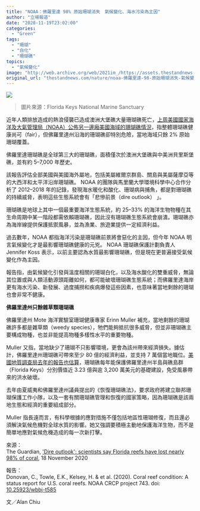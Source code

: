 ```yaml
---
title: "NOAA：佛羅里達 98% 原始珊瑚消失　氣候變化、海水污染為主因"
author: "立場報道"
date: "2020-11-19T23:02:00"
categories:
  - "Green"
tags:
  - "珊瑚"
  - "白化"
  - "珊瑚礁"
topics:
  - "氣候變化"
image: "http://web.archive.org/web/2021im_/https://assets.thestandnews.com/media/photos/Screenshot202020-11-1920at2010.58.5420PM_NvSO5_tyYeGWX.png"
original_url: "thestandnews.com/nature/noaa-佛羅里達-98-原始珊瑚消失-氣候變化-海水污染為主因"
---
```

![](http://web.archive.org/web/2021im_/https://assets.thestandnews.com/media/photos/Screenshot202020-11-1920at2010.58.5420PM_NvSO5_tyYeGWX.png)
> 圖片來源：Florida Keys National Marine Sanctuary

近年人類排放造成的熱浪侵襲已造成澳洲大堡礁大量珊瑚礁死亡，[上周美國國家海洋及大氣管理局（NOAA）公佈另一邊廂美國海域的珊瑚礁情況](http://web.archive.org/web/20211229132629/https://repository.library.noaa.gov/view/noaa/27295)，指整體珊瑚礁健康尚可（fair），但佛羅里達州沿海的珊瑚礁卻特別危險，當地海域只餘 2% 原始珊瑚覆蓋。

佛羅里達珊瑚礁是全球第三大的珊瑚礁，面積僅次於澳洲大堡礁與中美洲貝里斯堡礁，並有約 5–7,000 年歷史。

該報告評估全部美國與美國海外屬地，包括美屬維爾京群島、關島與美屬薩摩亞等的大西洋和太平洋沿岸珊瑚礁。 NOAA 的團隊與馬里蘭大學環境科學中心合作分析了 2012–2018 年的記錄，發現海水暖化和酸化、珊瑚病與捕魚，都是對珊瑚礁的持續威脅，表明這些生態系統會有「悲慘前景（dire outlook） 」。

珊瑚礁是地球上其中一個最重要海洋生態系統，約 25–33% 的海洋生物物種在其生命周期中某一階段都需依賴珊瑚礁，因此沒有珊瑚礁生態系統會崩潰。珊瑚礁亦為海岸線提供保護抵禦風暴，並為漁業、旅遊業提供一定經濟利益。

過去數年，NOAA 都指海洋污染是珊瑚礁前景將會惡化的主因，但今年 NOAA 明言氣候變化才是最影響珊瑚礁健康的元兇。 NOAA 珊瑚礁保護計劃負責人 Jennifer Koss 表示，以前主要認為水質最影響珊瑚礁，但是現在更普遍接受氣候變化作為主因。

報告指，由氣候變化引發與溫度相關的珊瑚白化，以及海水酸化的雙重威脅，無論其位置或與人類活動源頭距離如何，都可能破壞珊瑚礁生態系統；而佛羅里達海岸更有海水污染、新發展、過度捕撈和疾病爆發這些因素，也意味著當地剩餘的珊瑚也會非常不健康。

**佛羅里達州只餘雜草類珊瑚礁**

佛羅里達州 Mote 海洋實驗室珊瑚健康專家 Erinn Muller 補充，當地剩餘的珊瑚礁許多都是雜草類（weedy species），牠們能夠抵抗很多威脅，但並非珊瑚礁主要構成物種，也並非能提高物種多樣性水平的重要物種。

Muller 又指，當地缺少了珊瑚不只影響環境，更會為該州帶來經濟損失。據估計，佛羅里達州珊瑚礁可帶來至少 80 億的經濟利益，並支持 7 萬個當地職位。[美國地質調查局去年的報告也估算](http://web.archive.org/web/20211229132629/https://pubs.usgs.gov/of/2019/1027/ofr20191027.pdf)，珊瑚礁每年能保護佛羅里達州半島與礁島群（Florida Keys）分別價值近 3.23 億與逾 3,200 萬美元的基礎建設，免受風暴帶來的洪水破壞。

去年由夏威夷和佛羅里達州議員提出的《恢復珊瑚礁法》，要求政府將建立聯邦珊瑚保護工作小隊，以及一套有關珊瑚礁管理和恢復的國家策略，因為珊瑚礁是該兩地生態和經濟的重要組成部分。

Muller 指長遠而言，有科學根據的應對措施不僅包括地區性珊瑚修復，而且還必須解決氣候危機對全球水質的影響。她又強調要積極主動地保護海洋生物，而不是簡單地應對氣候危機造成的每一次新打擊。

來源：  
The Guardian, ['Dire outlook': scientists say Florida reefs have lost nearly 98% of coral](http://web.archive.org/web/20211229132629/https://www.theguardian.com/environment/2020/nov/18/coral-reefs-florida-dire-outlook), 18 November 2020

報告：  
Donovan, C., Towle, E.K., Kelsey, H. & et al. (2020). Coral reef condition: A status report for U.S. coral reefs. NOAA CRCP project 743. doi: [10.25923/wbbj-t585](http://web.archive.org/web/20211229132629/https://repository.library.noaa.gov/view/noaa/27295)

文／Alan Chiu